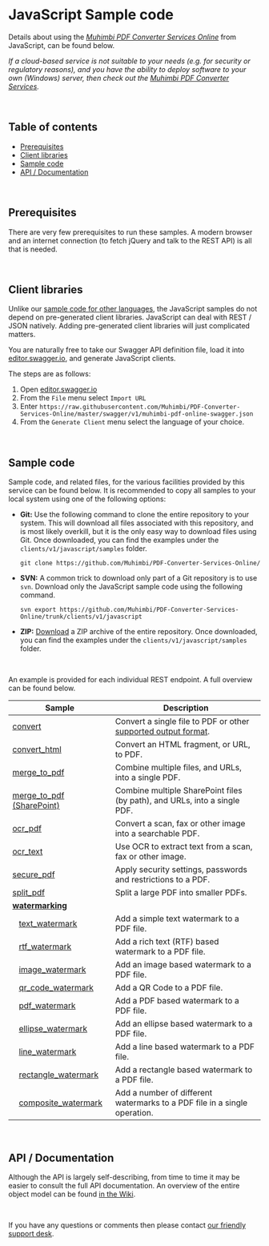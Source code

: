 # JavaScript Sample code

Details about using the *[Muhimbi PDF Converter Services Online](https://support.muhimbi.com/hc/en-us/articles/115002813708-About-the-PDF-Converter-Services-Online)* from JavaScript, can be found below. 

*If a cloud-based service is not suitable to your needs (e.g. for security or regulatory reasons), and you have the ability to deploy software to your own (Windows) server, then check out the [Muhimbi PDF Converter Services](http://www.muhimbi.com/Products/PDF-Converter-Services/summary.aspx).*

<br/>

## Table of contents

- [Prerequisites](#prerequisites)
- [Client libraries](#client-libraries)
- [Sample code](#sample-code)
- [API / Documentation](#api--documentation)

<br/>

## Prerequisites

There are very few prerequisites to run these samples. A modern browser and an internet connection (to fetch jQuery and talk to the REST API) is all that is needed.

<br/>


## Client libraries

Unlike our [sample code for other languages](../../), the JavaScript samples do not depend on pre-generated client libraries. JavaScript can deal with REST / JSON natively. Adding pre-generated client libraries will just complicated matters.

You are naturally free to take our Swagger API definition file, load it into [editor.swagger.io](http://editor.swagger.io/), and generate JavaScript clients.

The steps are as follows:

1. Open [editor.swagger.io](http://editor.swagger.io)
2. From the `File` menu select `Import URL`
3. Enter `https://raw.githubusercontent.com/Muhimbi/PDF-Converter-Services-Online/master/swagger/v1/muhimbi-pdf-online-swagger.json`
4. From the `Generate Client` menu select the language of your choice.

<br/>


## Sample code

Sample code, and related files, for the various facilities provided by this service can be found below. It is recommended to copy all samples to your local system using one of the following options:

- **Git:** Use the following command to clone the entire repository to your system. This will download all files associated with this repository, and is most likely overkill, but it is the only easy way to download files using Git. Once downloaded, you can find the examples under the `clients/v1/javascript/samples` folder.<br>
   
     `git clone https://github.com/Muhimbi/PDF-Converter-Services-Online/`

- **SVN:** A common trick to download only part of a Git repository  is to use `svn`. Download only the JavaScript sample code using the following command.<br>

     `svn export https://github.com/Muhimbi/PDF-Converter-Services-Online/trunk/clients/v1/javascript`

- **ZIP:** [Download](https://github.com/Muhimbi/PDF-Converter-Services-Online/zipball/master/) a ZIP archive of the entire repository. Once downloaded, you can find the examples under the `clients/v1/javascript/samples` folder.

<br/>

An example is provided for each individual REST endpoint. A full overview can be found below.

Sample								| Description
------------------------------------|---------------------------------------------------------
[convert](samples/convert/)					| Convert a single file to PDF or other [supported output format](https://support.muhimbi.com/hc/en-us/articles/228089047-What-file-formats-types-are-supported-for-conversion-).
[convert_html](samples/convert_html/)		| Convert an HTML fragment, or URL, to PDF.
[merge_to_pdf](samples/merge_to_pdf/)		| Combine multiple files, and URLs, into a single PDF.
[merge_to_pdf (SharePoint)](samples/merge_to_pdf%20%28SharePoint%29/)		| Combine multiple SharePoint files (by path), and URLs, into a single PDF.
[ocr_pdf](samples/ocr_pdf/)					| Convert a scan, fax or other image into a searchable PDF.
[ocr_text](samples/ocr_text/)				| Use OCR to extract text from a scan, fax or other image.
[secure_pdf](samples/secure_pdf/)			| Apply security settings, passwords and restrictions to a PDF.
[split_pdf](samples/split_pdf/)				| Split a large PDF into smaller PDFs.
**[watermarking](samples/watermarking/)**	| 
&nbsp;&nbsp;&nbsp;[text_watermark](samples/watermarking/text_watermark/)			| Add a simple text watermark to a PDF file.
&nbsp;&nbsp;&nbsp;[rtf_watermark](samples/watermarking/rtf_watermark/)				| Add a rich text (RTF) based watermark to a PDF file.
&nbsp;&nbsp;&nbsp;[image_watermark](samples/watermarking/image_watermark/)			| Add an image based watermark to a PDF file.
&nbsp;&nbsp;&nbsp;[qr_code_watermark](samples/watermarking/qr_code_watermark/)		| Add a QR Code to a PDF file.
&nbsp;&nbsp;&nbsp;[pdf_watermark](samples/watermarking/pdf_watermark/)				| Add a PDF based watermark to a PDF file.
&nbsp;&nbsp;&nbsp;[ellipse_watermark](samples/watermarking/ellipse_watermark/)		| Add an ellipse based watermark to a PDF file.
&nbsp;&nbsp;&nbsp;[line_watermark](samples/watermarking/line_watermark/)			| Add a line based watermark to a PDF file.
&nbsp;&nbsp;&nbsp;[rectangle_watermark](samples/watermarking/rectangle_watermark/)	| Add a rectangle based watermark to a PDF file.
&nbsp;&nbsp;&nbsp;[composite_watermark](samples/watermarking/composite_watermark/)	| Add a number of different watermarks to a PDF file in a single operation.

<br/>


## API / Documentation

Although the API is largely self-describing, from time to time it may be easier to consult the full API documentation. An overview of the entire object model can be found [in the Wiki](https://github.com/Muhimbi/PDF-Converter-Services-Online/wiki/API).


<br/>

If you have any questions or comments then please contact [our friendly support desk](http://www.muhimbi-online.com/contact).
